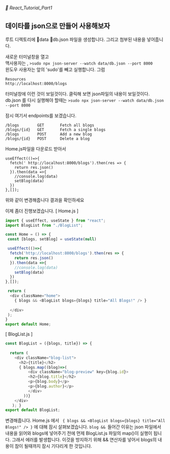 ###### 🌵 React_Tutorial_Part1

## 데이타를 json으로 만들어 사용해보자

루트 디렉토리에 :file_folder:data :file_folder:db.json 파일을 생성합니다. 
그리고 첨부된 내용을 넣어줍니다. 

새로운 터미널창을 열고   
맥사용자는 , 
``` >sudo npx json-server --watch data/db.json --port 8000 ```   
윈도우 사용자는 앞의 'sudo'를 빼고 실행합니다.  그럼    
```   
Resources
http://localhost:8000/blogs
```   
터미널창에 이런 것이 보일것이다. 클릭해 보면 json파일의 내용이 보일것이다.    
db.json 를 다시 실행해야 할때는  ``` >sudo npx json-server --watch data/db.json --port 8000 ```  


잠시 여기서 endpoints를 보겠습니다.   
```  
/blogs        GET       Fetch all blogs
/blogs/{id}   GET       Fetch a single blogs
/blogs        POST      Add a new blog
/blogs/{id}   POST      Delete a blog
```   

Home.js파일을 다운로드 받아서  

```  
useEffect(()=>{
  fetch(' http://localhost:8000/blogs').then(res => {
    return res.json()
  }).then(data =>{ 
    //console.log(data)
    setBlog(data)
  })
},[]);
```   
위와 같이 변경해줍니다 결과을 확인하세요   

이제 좀더 진행보겠습니다. 
[ Home.js ] 
``` javascript 
import { useEffect, useState } from "react"; 
import BlogList from "./BlogList";

const Home = () => {
 const [blogs, setBlog] = useState(null) 

 useEffect(()=>{
  fetch('http://localhost:8000/blogs').then(res => {
    return res.json()
  }).then(data =>{ 
    //console.log(data)
    setBlog(data)
  })
},[]);

 return ( 
  <div className="home">
    { blogs && <BlogList blogs={blogs} title="All Blogs!" /> }
    
  </div>
 );
}
export default Home;
```  

[ BlogList.js ]

``` javascript
const BlogList = ({blogs, title}) => {
 
  return ( 
    <div className="blog-list">
      <h2>{title}</h2>
      { blogs.map((blog)=>(
          <div className="blog-preview" key={blog.id}> 
          <h2>{blog.title}</h2>
          <p>{blog.body}</p>
          <p>{blog.author}</p>
          </div>
        ))}
    </div>
   ); }
export default BlogList;
```    

변경해줍니다.   Home.js 에서 ```  { blogs && <BlogList blogs={blogs} title="All Blogs!" /> } ``` 에 대해 잠시 살펴보겠습니다. ```blog && ```들어간 이유는  json 파일에서 내용을 읽어와 blogs에 넣어주기 전에 먼제 BlogList.js 파일의 map()이 실행이 됩니다. 그래서 에러를 발생합니다. 이것을 방지하기 위해 && 연산자를 넣어서 blogs의 내용이 참이 될때까지 잠시 기다리게 한 것입니다. 
 

